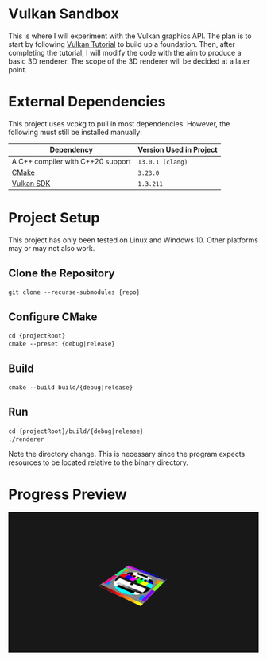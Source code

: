 # Vulkan Sandbox

This is where I will experiment with the Vulkan graphics API. The plan is to
start by following [Vulkan Tutorial](https://vulkan-tutorial.com/) to build up a
foundation. Then, after completing the tutorial, I will modify the code with the
aim to produce a basic 3D renderer. The scope of the 3D renderer will be decided
at a later point.

# External Dependencies

This project uses vcpkg to pull in most dependencies. However, the following must
still be installed manually:

| Dependency                               | Version Used in Project |
|------------------------------------------|-------------------------|
| A C++ compiler with C++20 support        | `13.0.1 (clang)`        |
| [CMake](https://cmake.org/download/)     | `3.23.0`                |
| [Vulkan SDK](https://vulkan.lunarg.com/) | `1.3.211`               |

# Project Setup

This project has only been tested on Linux and Windows 10. Other platforms may or
may not also work.

## Clone the Repository
```
git clone --recurse-submodules {repo}
```

## Configure CMake
```
cd {projectRoot}
cmake --preset {debug|release}
```

## Build
```
cmake --build build/{debug|release}
```

## Run
```
cd {projectRoot}/build/{debug|release}
./renderer
```

Note the directory change. This is necessary since the program expects resources
to be located relative to the binary directory.

# Progress Preview

![Textures 2022-04-07](docs/images/2022-04-07_texture_trimmed.gif "Texture mapping")
